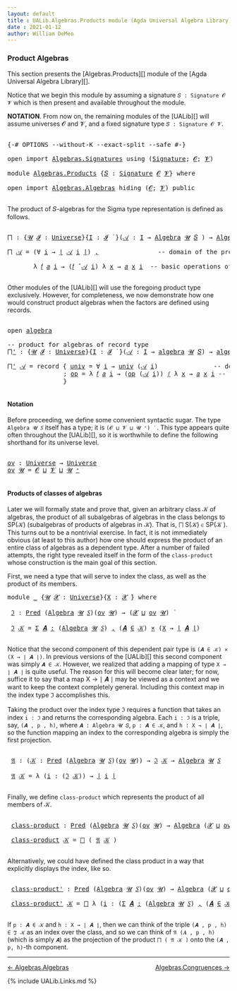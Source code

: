 ```yaml
---
layout: default
title : UALib.Algebras.Products module (Agda Universal Algebra Library)
date : 2021-01-12
author: William DeMeo
---
```



### <a id="product-algebras">Product Algebras</a>

This section presents the [Algebras.Products][] module of the [Agda Universal Algebra Library][].

Notice that we begin this module by assuming a signature `𝑆 : Signature 𝓞 𝓥` which is then present and available throughout the module.

**NOTATION**.  From now on, the remaining modules of the [UALib][] will assume universes 𝓞 and 𝓥, and a fixed signature type `𝑆 : Signature 𝓞 𝓥`.

<pre class="Agda">

<a id="587" class="Symbol">{-#</a> <a id="591" class="Keyword">OPTIONS</a> <a id="599" class="Pragma">--without-K</a> <a id="611" class="Pragma">--exact-split</a> <a id="625" class="Pragma">--safe</a> <a id="632" class="Symbol">#-}</a>

<a id="637" class="Keyword">open</a> <a id="642" class="Keyword">import</a> <a id="649" href="Algebras.Signatures.html" class="Module">Algebras.Signatures</a> <a id="669" class="Keyword">using</a> <a id="675" class="Symbol">(</a><a id="676" href="Algebras.Signatures.html#1299" class="Function">Signature</a><a id="685" class="Symbol">;</a> <a id="687" href="Prelude.Preliminaries.html#5703" class="Generalizable">𝓞</a><a id="688" class="Symbol">;</a> <a id="690" href="Universes.html#262" class="Generalizable">𝓥</a><a id="691" class="Symbol">)</a>

<a id="694" class="Keyword">module</a> <a id="701" href="Algebras.Products.html" class="Module">Algebras.Products</a> <a id="719" class="Symbol">{</a><a id="720" href="Algebras.Products.html#720" class="Bound">𝑆</a> <a id="722" class="Symbol">:</a> <a id="724" href="Algebras.Signatures.html#1299" class="Function">Signature</a> <a id="734" href="Prelude.Preliminaries.html#5703" class="Generalizable">𝓞</a> <a id="736" href="Universes.html#262" class="Generalizable">𝓥</a><a id="737" class="Symbol">}</a> <a id="739" class="Keyword">where</a>

<a id="746" class="Keyword">open</a> <a id="751" class="Keyword">import</a> <a id="758" href="Algebras.Algebras.html" class="Module">Algebras.Algebras</a> <a id="776" class="Keyword">hiding</a> <a id="783" class="Symbol">(</a><a id="784" href="Prelude.Preliminaries.html#5703" class="Generalizable">𝓞</a><a id="785" class="Symbol">;</a> <a id="787" href="Universes.html#262" class="Generalizable">𝓥</a><a id="788" class="Symbol">)</a> <a id="790" class="Keyword">public</a>

</pre>

The product of 𝑆-algebras for the Sigma type representation is defined as follows.

<pre class="Agda">

<a id="⨅"></a><a id="908" href="Algebras.Products.html#908" class="Function">⨅</a> <a id="910" class="Symbol">:</a> <a id="912" class="Symbol">{</a><a id="913" href="Algebras.Products.html#913" class="Bound">𝓤</a> <a id="915" href="Algebras.Products.html#915" class="Bound">𝓘</a> <a id="917" class="Symbol">:</a> <a id="919" href="Agda.Primitive.html#423" class="Postulate">Universe</a><a id="927" class="Symbol">}{</a><a id="929" href="Algebras.Products.html#929" class="Bound">I</a> <a id="931" class="Symbol">:</a> <a id="933" href="Algebras.Products.html#915" class="Bound">𝓘</a> <a id="935" href="Universes.html#403" class="Function Operator">̇</a> <a id="937" class="Symbol">}(</a><a id="939" href="Algebras.Products.html#939" class="Bound">𝒜</a> <a id="941" class="Symbol">:</a> <a id="943" href="Algebras.Products.html#929" class="Bound">I</a> <a id="945" class="Symbol">→</a> <a id="947" href="Algebras.Algebras.html#694" class="Function">Algebra</a> <a id="955" href="Algebras.Products.html#913" class="Bound">𝓤</a> <a id="957" href="Algebras.Products.html#720" class="Bound">𝑆</a> <a id="959" class="Symbol">)</a> <a id="961" class="Symbol">→</a> <a id="963" href="Algebras.Algebras.html#694" class="Function">Algebra</a> <a id="971" class="Symbol">(</a><a id="972" href="Algebras.Products.html#915" class="Bound">𝓘</a> <a id="974" href="Agda.Primitive.html#636" class="Primitive Operator">⊔</a> <a id="976" href="Algebras.Products.html#913" class="Bound">𝓤</a><a id="977" class="Symbol">)</a> <a id="979" href="Algebras.Products.html#720" class="Bound">𝑆</a>

<a id="982" href="Algebras.Products.html#908" class="Function">⨅</a> <a id="984" href="Algebras.Products.html#984" class="Bound">𝒜</a> <a id="986" class="Symbol">=</a> <a id="988" class="Symbol">(∀</a> <a id="991" href="Algebras.Products.html#991" class="Bound">i</a> <a id="993" class="Symbol">→</a> <a id="995" href="Prelude.Preliminaries.html#13609" class="Function Operator">∣</a> <a id="997" href="Algebras.Products.html#984" class="Bound">𝒜</a> <a id="999" href="Algebras.Products.html#991" class="Bound">i</a> <a id="1001" href="Prelude.Preliminaries.html#13609" class="Function Operator">∣</a><a id="1002" class="Symbol">)</a> <a id="1004" href="Prelude.Equality.html#463" class="InductiveConstructor Operator">,</a>                <a id="1021" class="Comment">-- domain of the product algebra</a>

       <a id="1062" class="Symbol">λ</a> <a id="1064" href="Algebras.Products.html#1064" class="Bound">𝑓</a> <a id="1066" href="Algebras.Products.html#1066" class="Bound">𝑎</a> <a id="1068" href="Algebras.Products.html#1068" class="Bound">i</a> <a id="1070" class="Symbol">→</a> <a id="1072" class="Symbol">(</a><a id="1073" href="Algebras.Products.html#1064" class="Bound">𝑓</a> <a id="1075" href="Algebras.Algebras.html#2844" class="Function Operator">̂</a> <a id="1077" href="Algebras.Products.html#984" class="Bound">𝒜</a> <a id="1079" href="Algebras.Products.html#1068" class="Bound">i</a><a id="1080" class="Symbol">)</a> <a id="1082" class="Symbol">λ</a> <a id="1084" href="Algebras.Products.html#1084" class="Bound">x</a> <a id="1086" class="Symbol">→</a> <a id="1088" href="Algebras.Products.html#1066" class="Bound">𝑎</a> <a id="1090" href="Algebras.Products.html#1084" class="Bound">x</a> <a id="1092" href="Algebras.Products.html#1068" class="Bound">i</a>  <a id="1095" class="Comment">-- basic operations of the product algebra</a>

</pre>

Other modules of the [UALib][] will use the foregoing product type exclusively.  However, for completeness, we now demonstrate how one would construct product algebras when the factors are defined using records.

<pre class="Agda">

<a id="1378" class="Keyword">open</a> <a id="1383" href="Algebras.Algebras.html#1850" class="Module">algebra</a>

<a id="1392" class="Comment">-- product for algebras of record type</a>
<a id="⨅&#39;"></a><a id="1431" href="Algebras.Products.html#1431" class="Function">⨅&#39;</a> <a id="1434" class="Symbol">:</a> <a id="1436" class="Symbol">{</a><a id="1437" href="Algebras.Products.html#1437" class="Bound">𝓤</a> <a id="1439" href="Algebras.Products.html#1439" class="Bound">𝓘</a> <a id="1441" class="Symbol">:</a> <a id="1443" href="Agda.Primitive.html#423" class="Postulate">Universe</a><a id="1451" class="Symbol">}{</a><a id="1453" href="Algebras.Products.html#1453" class="Bound">I</a> <a id="1455" class="Symbol">:</a> <a id="1457" href="Algebras.Products.html#1439" class="Bound">𝓘</a> <a id="1459" href="Universes.html#403" class="Function Operator">̇</a> <a id="1461" class="Symbol">}(</a><a id="1463" href="Algebras.Products.html#1463" class="Bound">𝒜</a> <a id="1465" class="Symbol">:</a> <a id="1467" href="Algebras.Products.html#1453" class="Bound">I</a> <a id="1469" class="Symbol">→</a> <a id="1471" href="Algebras.Algebras.html#1850" class="Record">algebra</a> <a id="1479" href="Algebras.Products.html#1437" class="Bound">𝓤</a> <a id="1481" href="Algebras.Products.html#720" class="Bound">𝑆</a><a id="1482" class="Symbol">)</a> <a id="1484" class="Symbol">→</a> <a id="1486" href="Algebras.Algebras.html#1850" class="Record">algebra</a> <a id="1494" class="Symbol">(</a><a id="1495" href="Algebras.Products.html#1439" class="Bound">𝓘</a> <a id="1497" href="Agda.Primitive.html#636" class="Primitive Operator">⊔</a> <a id="1499" href="Algebras.Products.html#1437" class="Bound">𝓤</a><a id="1500" class="Symbol">)</a> <a id="1502" href="Algebras.Products.html#720" class="Bound">𝑆</a>

<a id="1505" href="Algebras.Products.html#1431" class="Function">⨅&#39;</a> <a id="1508" href="Algebras.Products.html#1508" class="Bound">𝒜</a> <a id="1510" class="Symbol">=</a> <a id="1512" class="Keyword">record</a> <a id="1519" class="Symbol">{</a> <a id="1521" href="Algebras.Algebras.html#1948" class="Field">univ</a> <a id="1526" class="Symbol">=</a> <a id="1528" class="Symbol">∀</a> <a id="1530" href="Algebras.Products.html#1530" class="Bound">i</a> <a id="1532" class="Symbol">→</a> <a id="1534" href="Algebras.Algebras.html#1948" class="Field">univ</a> <a id="1539" class="Symbol">(</a><a id="1540" href="Algebras.Products.html#1508" class="Bound">𝒜</a> <a id="1542" href="Algebras.Products.html#1530" class="Bound">i</a><a id="1543" class="Symbol">)</a>               <a id="1559" class="Comment">-- domain</a>
               <a id="1584" class="Symbol">;</a> <a id="1586" href="Algebras.Algebras.html#1962" class="Field">op</a> <a id="1589" class="Symbol">=</a> <a id="1591" class="Symbol">λ</a> <a id="1593" href="Algebras.Products.html#1593" class="Bound">𝑓</a> <a id="1595" href="Algebras.Products.html#1595" class="Bound">𝑎</a> <a id="1597" href="Algebras.Products.html#1597" class="Bound">i</a> <a id="1599" class="Symbol">→</a> <a id="1601" class="Symbol">(</a><a id="1602" href="Algebras.Algebras.html#1962" class="Field">op</a> <a id="1605" class="Symbol">(</a><a id="1606" href="Algebras.Products.html#1508" class="Bound">𝒜</a> <a id="1608" href="Algebras.Products.html#1597" class="Bound">i</a><a id="1609" class="Symbol">))</a> <a id="1612" href="Algebras.Products.html#1593" class="Bound">𝑓</a> <a id="1614" class="Symbol">λ</a> <a id="1616" href="Algebras.Products.html#1616" class="Bound">x</a> <a id="1618" class="Symbol">→</a> <a id="1620" href="Algebras.Products.html#1595" class="Bound">𝑎</a> <a id="1622" href="Algebras.Products.html#1616" class="Bound">x</a> <a id="1624" href="Algebras.Products.html#1597" class="Bound">i</a> <a id="1626" class="Comment">-- basic operations</a>
               <a id="1661" class="Symbol">}</a>

</pre>



#### <a id="notation">Notation</a>

Before proceeding, we define some convenient syntactic sugar. The type `Algebra 𝓤 𝑆` itself has a type; it is `(𝓞 ⊔ 𝓥 ⊔ 𝓤 ⁺) ̇` &nbsp;. This type appears quite often throughout the [UALib][], so it is worthwhile to define the following shorthand for its universe level.

<pre class="Agda">

<a id="ov"></a><a id="1999" href="Algebras.Products.html#1999" class="Function">ov</a> <a id="2002" class="Symbol">:</a> <a id="2004" href="Agda.Primitive.html#423" class="Postulate">Universe</a> <a id="2013" class="Symbol">→</a> <a id="2015" href="Agda.Primitive.html#423" class="Postulate">Universe</a>
<a id="2024" href="Algebras.Products.html#1999" class="Function">ov</a> <a id="2027" href="Algebras.Products.html#2027" class="Bound">𝓤</a> <a id="2029" class="Symbol">=</a> <a id="2031" href="Algebras.Products.html#734" class="Bound">𝓞</a> <a id="2033" href="Agda.Primitive.html#636" class="Primitive Operator">⊔</a> <a id="2035" href="Algebras.Products.html#736" class="Bound">𝓥</a> <a id="2037" href="Agda.Primitive.html#636" class="Primitive Operator">⊔</a> <a id="2039" href="Algebras.Products.html#2027" class="Bound">𝓤</a> <a id="2041" href="Agda.Primitive.html#606" class="Primitive Operator">⁺</a>

</pre>



#### <a id="products-of-classes-of-algebras">Products of classes of algebras</a>

Later we will formally state and prove that, given an arbitrary class 𝒦 of algebras, the product of all subalgebras of algebras in the class belongs to SP(𝒦) (subalgebras of products of algebras in 𝒦). That is, ⨅ S(𝒦) ∈ SP(𝒦 ). This turns out to be a nontrivial exercise. In fact, it is not immediately obvious (at least to this author) how one should express the product of an entire class of algebras as a dependent type. After a number of failed attempts, the right type revealed itself in the form of the `class-product` whose construction is the main goal of this section.

First, we need a type that will serve to index the class, as well as the product of its members.

<pre class="Agda">
<a id="2830" class="Keyword">module</a> <a id="2837" href="Algebras.Products.html#2837" class="Module">_</a> <a id="2839" class="Symbol">{</a><a id="2840" href="Algebras.Products.html#2840" class="Bound">𝓤</a> <a id="2842" href="Algebras.Products.html#2842" class="Bound">𝓧</a> <a id="2844" class="Symbol">:</a> <a id="2846" href="Agda.Primitive.html#423" class="Postulate">Universe</a><a id="2854" class="Symbol">}{</a><a id="2856" href="Algebras.Products.html#2856" class="Bound">X</a> <a id="2858" class="Symbol">:</a> <a id="2860" href="Algebras.Products.html#2842" class="Bound">𝓧</a> <a id="2862" href="Universes.html#403" class="Function Operator">̇</a><a id="2863" class="Symbol">}</a> <a id="2865" class="Keyword">where</a>

 <a id="2873" href="Algebras.Products.html#2873" class="Function">ℑ</a> <a id="2875" class="Symbol">:</a> <a id="2877" href="Relations.Unary.html#1062" class="Function">Pred</a> <a id="2882" class="Symbol">(</a><a id="2883" href="Algebras.Algebras.html#694" class="Function">Algebra</a> <a id="2891" href="Algebras.Products.html#2840" class="Bound">𝓤</a> <a id="2893" href="Algebras.Products.html#720" class="Bound">𝑆</a><a id="2894" class="Symbol">)(</a><a id="2896" href="Algebras.Products.html#1999" class="Function">ov</a> <a id="2899" href="Algebras.Products.html#2840" class="Bound">𝓤</a><a id="2900" class="Symbol">)</a> <a id="2902" class="Symbol">→</a> <a id="2904" class="Symbol">(</a><a id="2905" href="Algebras.Products.html#2842" class="Bound">𝓧</a> <a id="2907" href="Agda.Primitive.html#636" class="Primitive Operator">⊔</a> <a id="2909" href="Algebras.Products.html#1999" class="Function">ov</a> <a id="2912" href="Algebras.Products.html#2840" class="Bound">𝓤</a><a id="2913" class="Symbol">)</a> <a id="2915" href="Universes.html#403" class="Function Operator">̇</a>

 <a id="2919" href="Algebras.Products.html#2873" class="Function">ℑ</a> <a id="2921" href="Algebras.Products.html#2921" class="Bound">𝒦</a> <a id="2923" class="Symbol">=</a> <a id="2925" href="MGS-MLTT.html#3074" class="Function">Σ</a> <a id="2927" href="Algebras.Products.html#2927" class="Bound">𝑨</a> <a id="2929" href="MGS-MLTT.html#3074" class="Function">꞉</a> <a id="2931" class="Symbol">(</a><a id="2932" href="Algebras.Algebras.html#694" class="Function">Algebra</a> <a id="2940" href="Algebras.Products.html#2840" class="Bound">𝓤</a> <a id="2942" href="Algebras.Products.html#720" class="Bound">𝑆</a><a id="2943" class="Symbol">)</a> <a id="2945" href="MGS-MLTT.html#3074" class="Function">,</a> <a id="2947" class="Symbol">(</a><a id="2948" href="Algebras.Products.html#2927" class="Bound">𝑨</a> <a id="2950" href="Relations.Unary.html#2061" class="Function Operator">∈</a> <a id="2952" href="Algebras.Products.html#2921" class="Bound">𝒦</a><a id="2953" class="Symbol">)</a> <a id="2955" href="MGS-MLTT.html#3515" class="Function Operator">×</a> <a id="2957" class="Symbol">(</a><a id="2958" href="Algebras.Products.html#2856" class="Bound">X</a> <a id="2960" class="Symbol">→</a> <a id="2962" href="Prelude.Preliminaries.html#13609" class="Function Operator">∣</a> <a id="2964" href="Algebras.Products.html#2927" class="Bound">𝑨</a> <a id="2966" href="Prelude.Preliminaries.html#13609" class="Function Operator">∣</a><a id="2967" class="Symbol">)</a>

</pre>

Notice that the second component of this dependent pair type is `(𝑨 ∈ 𝒦) × (X → ∣ 𝑨 ∣)`.  In previous versions of the [UALib][] this second component was simply `𝑨 ∈ 𝒦`.  However, we realized that adding a mapping of type `X → ∣ 𝑨 ∣` is quite useful.  The reason for this will become clear later; for now, suffice it to say that a map X → ∣ 𝑨 ∣ may be viewed as a context and we want to keep the context completely general.  Including this context map in the index type ℑ accomplishes this.

Taking the product over the index type ℑ requires a function that takes an index `i : ℑ` and returns the corresponding algebra.  Each `i : ℑ` is a triple, say, `(𝑨 , p , h)`, where `𝑨 : Algebra 𝓤 𝑆`, `p : 𝑨 ∈ 𝒦`, and `h : X → ∣ 𝑨 ∣`, so the function mapping an index to the corresponding algebra is simply the first projection.

<pre class="Agda">

 <a id="3818" href="Algebras.Products.html#3818" class="Function">𝔄</a> <a id="3820" class="Symbol">:</a> <a id="3822" class="Symbol">(</a><a id="3823" href="Algebras.Products.html#3823" class="Bound">𝒦</a> <a id="3825" class="Symbol">:</a> <a id="3827" href="Relations.Unary.html#1062" class="Function">Pred</a> <a id="3832" class="Symbol">(</a><a id="3833" href="Algebras.Algebras.html#694" class="Function">Algebra</a> <a id="3841" href="Algebras.Products.html#2840" class="Bound">𝓤</a> <a id="3843" href="Algebras.Products.html#720" class="Bound">𝑆</a><a id="3844" class="Symbol">)(</a><a id="3846" href="Algebras.Products.html#1999" class="Function">ov</a> <a id="3849" href="Algebras.Products.html#2840" class="Bound">𝓤</a><a id="3850" class="Symbol">))</a> <a id="3853" class="Symbol">→</a> <a id="3855" href="Algebras.Products.html#2873" class="Function">ℑ</a> <a id="3857" href="Algebras.Products.html#3823" class="Bound">𝒦</a> <a id="3859" class="Symbol">→</a> <a id="3861" href="Algebras.Algebras.html#694" class="Function">Algebra</a> <a id="3869" href="Algebras.Products.html#2840" class="Bound">𝓤</a> <a id="3871" href="Algebras.Products.html#720" class="Bound">𝑆</a>

 <a id="3875" href="Algebras.Products.html#3818" class="Function">𝔄</a> <a id="3877" href="Algebras.Products.html#3877" class="Bound">𝒦</a> <a id="3879" class="Symbol">=</a> <a id="3881" class="Symbol">λ</a> <a id="3883" class="Symbol">(</a><a id="3884" href="Algebras.Products.html#3884" class="Bound">i</a> <a id="3886" class="Symbol">:</a> <a id="3888" class="Symbol">(</a><a id="3889" href="Algebras.Products.html#2873" class="Function">ℑ</a> <a id="3891" href="Algebras.Products.html#3877" class="Bound">𝒦</a><a id="3892" class="Symbol">))</a> <a id="3895" class="Symbol">→</a> <a id="3897" href="Prelude.Preliminaries.html#13609" class="Function Operator">∣</a> <a id="3899" href="Algebras.Products.html#3884" class="Bound">i</a> <a id="3901" href="Prelude.Preliminaries.html#13609" class="Function Operator">∣</a>

</pre>

Finally, we define `class-product` which represents the product of all members of 𝒦.

<pre class="Agda">

 <a id="4017" href="Algebras.Products.html#4017" class="Function">class-product</a> <a id="4031" class="Symbol">:</a> <a id="4033" href="Relations.Unary.html#1062" class="Function">Pred</a> <a id="4038" class="Symbol">(</a><a id="4039" href="Algebras.Algebras.html#694" class="Function">Algebra</a> <a id="4047" href="Algebras.Products.html#2840" class="Bound">𝓤</a> <a id="4049" href="Algebras.Products.html#720" class="Bound">𝑆</a><a id="4050" class="Symbol">)(</a><a id="4052" href="Algebras.Products.html#1999" class="Function">ov</a> <a id="4055" href="Algebras.Products.html#2840" class="Bound">𝓤</a><a id="4056" class="Symbol">)</a> <a id="4058" class="Symbol">→</a> <a id="4060" href="Algebras.Algebras.html#694" class="Function">Algebra</a> <a id="4068" class="Symbol">(</a><a id="4069" href="Algebras.Products.html#2842" class="Bound">𝓧</a> <a id="4071" href="Agda.Primitive.html#636" class="Primitive Operator">⊔</a> <a id="4073" href="Algebras.Products.html#1999" class="Function">ov</a> <a id="4076" href="Algebras.Products.html#2840" class="Bound">𝓤</a><a id="4077" class="Symbol">)</a> <a id="4079" href="Algebras.Products.html#720" class="Bound">𝑆</a>

 <a id="4083" href="Algebras.Products.html#4017" class="Function">class-product</a> <a id="4097" href="Algebras.Products.html#4097" class="Bound">𝒦</a> <a id="4099" class="Symbol">=</a> <a id="4101" href="Algebras.Products.html#908" class="Function">⨅</a> <a id="4103" class="Symbol">(</a> <a id="4105" href="Algebras.Products.html#3818" class="Function">𝔄</a> <a id="4107" href="Algebras.Products.html#4097" class="Bound">𝒦</a> <a id="4109" class="Symbol">)</a>

</pre>

Alternatively, we could have defined the class product in a way that explicitly displays the index, like so.

<pre class="Agda">

 <a id="4249" href="Algebras.Products.html#4249" class="Function">class-product&#39;</a> <a id="4264" class="Symbol">:</a> <a id="4266" href="Relations.Unary.html#1062" class="Function">Pred</a> <a id="4271" class="Symbol">(</a><a id="4272" href="Algebras.Algebras.html#694" class="Function">Algebra</a> <a id="4280" href="Algebras.Products.html#2840" class="Bound">𝓤</a> <a id="4282" href="Algebras.Products.html#720" class="Bound">𝑆</a><a id="4283" class="Symbol">)(</a><a id="4285" href="Algebras.Products.html#1999" class="Function">ov</a> <a id="4288" href="Algebras.Products.html#2840" class="Bound">𝓤</a><a id="4289" class="Symbol">)</a> <a id="4291" class="Symbol">→</a> <a id="4293" href="Algebras.Algebras.html#694" class="Function">Algebra</a> <a id="4301" class="Symbol">(</a><a id="4302" href="Algebras.Products.html#2842" class="Bound">𝓧</a> <a id="4304" href="Agda.Primitive.html#636" class="Primitive Operator">⊔</a> <a id="4306" href="Algebras.Products.html#1999" class="Function">ov</a> <a id="4309" href="Algebras.Products.html#2840" class="Bound">𝓤</a><a id="4310" class="Symbol">)</a> <a id="4312" href="Algebras.Products.html#720" class="Bound">𝑆</a>

 <a id="4316" href="Algebras.Products.html#4249" class="Function">class-product&#39;</a> <a id="4331" href="Algebras.Products.html#4331" class="Bound">𝒦</a> <a id="4333" class="Symbol">=</a> <a id="4335" href="Algebras.Products.html#908" class="Function">⨅</a> <a id="4337" class="Symbol">λ</a> <a id="4339" class="Symbol">(</a><a id="4340" href="Algebras.Products.html#4340" class="Bound">i</a> <a id="4342" class="Symbol">:</a> <a id="4344" class="Symbol">(</a><a id="4345" href="MGS-MLTT.html#3074" class="Function">Σ</a> <a id="4347" href="Algebras.Products.html#4347" class="Bound">𝑨</a> <a id="4349" href="MGS-MLTT.html#3074" class="Function">꞉</a> <a id="4351" class="Symbol">(</a><a id="4352" href="Algebras.Algebras.html#694" class="Function">Algebra</a> <a id="4360" href="Algebras.Products.html#2840" class="Bound">𝓤</a> <a id="4362" href="Algebras.Products.html#720" class="Bound">𝑆</a><a id="4363" class="Symbol">)</a> <a id="4365" href="MGS-MLTT.html#3074" class="Function">,</a> <a id="4367" class="Symbol">(</a><a id="4368" href="Algebras.Products.html#4347" class="Bound">𝑨</a> <a id="4370" href="Relations.Unary.html#2061" class="Function Operator">∈</a> <a id="4372" href="Algebras.Products.html#4331" class="Bound">𝒦</a><a id="4373" class="Symbol">)</a> <a id="4375" href="MGS-MLTT.html#3515" class="Function Operator">×</a> <a id="4377" class="Symbol">(</a><a id="4378" href="Algebras.Products.html#2856" class="Bound">X</a> <a id="4380" class="Symbol">→</a> <a id="4382" href="Prelude.Preliminaries.html#13609" class="Function Operator">∣</a> <a id="4384" href="Algebras.Products.html#4347" class="Bound">𝑨</a> <a id="4386" href="Prelude.Preliminaries.html#13609" class="Function Operator">∣</a><a id="4387" class="Symbol">)))</a> <a id="4391" class="Symbol">→</a> <a id="4393" href="Prelude.Preliminaries.html#13609" class="Function Operator">∣</a> <a id="4395" href="Algebras.Products.html#4340" class="Bound">i</a> <a id="4397" href="Prelude.Preliminaries.html#13609" class="Function Operator">∣</a>

</pre>

If `p : 𝑨 ∈ 𝒦` and `h : X → ∣ 𝑨 ∣`, then we can think of the triple `(𝑨 , p , h) ∈ ℑ 𝒦` as an index over the class, and so we can think of `𝔄 (𝑨 , p , h)` (which is simply `𝑨`) as the projection of the product `⨅ ( 𝔄 𝒦 )` onto the `(𝑨 , p, h)`-th component.





-----------------------

[← Algebras.Algebras](Algebras.Algebras.html)
<span style="float:right;">[Algebras.Congruences →](Algebras.Congruences.html)</span>

{% include UALib.Links.md %}
